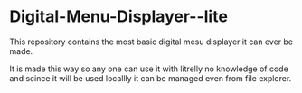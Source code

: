 # Digital-Menu-Displayer--lite
This repository contains the most basic digital mesu displayer it can ever be made.

It is made this way so any one can use it with litrelly no knowledge of code and scince it will be used locallly it can be managed even from file explorer.